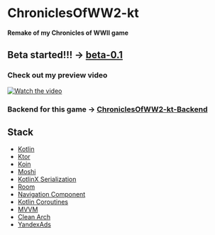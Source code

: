 # ChroniclesOfWW2-kt
**Remake of my Chronicles of WWII game**
## Beta started!!! -> [beta-0.1](https://github.com/kursor1337/ChroniclesOfWW2-kt-android/releases/tag/beta-0.1)
### Check out my preview video
[![Watch the video](https://img.youtube.com/vi/DLo3eyAUalo/maxresdefault.jpg)](https://youtu.be/DLo3eyAUalo)

### Backend for this game -> [ChroniclesOfWW2-kt-Backend](https://github.com/kursor1337/ChroniclesOfWW2-kt-Backend)

## Stack
* [Kotlin](https://kotlinlang.org/)
* [Ktor](https://ktor.io/)
* [Koin](https://insert-koin.io/)
* [Moshi](https://github.com/square/moshi)
* [KotlinX Serialization](https://kotlinlang.org/docs/serialization.html)
* [Room](https://developer.android.com/training/data-storage/room)
* [Navigation Component](https://developer.android.com/guide/navigation/navigation-getting-started)
* [Kotlin Coroutines](https://kotlinlang.org/docs/coroutines-overview.html#documentation)
* [MVVM](https://developer.android.com/topic/libraries/architecture/viewmodel)
* [Clean Arch](https://developer.android.com/topic/architecture)
* [YandexAds](https://yandex.ru/dev/mobile-ads/)
